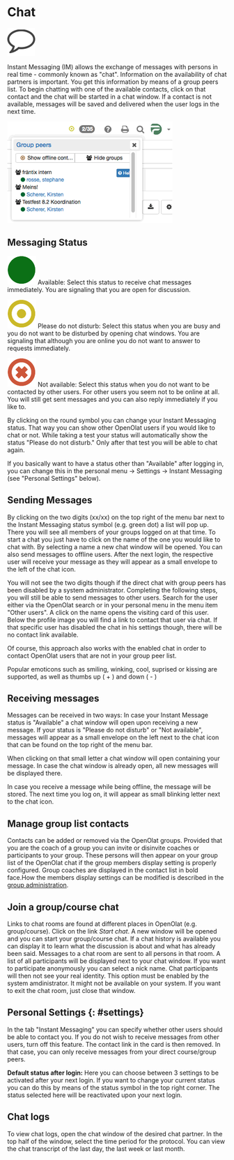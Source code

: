 # Chat

![Chat icon](assets/chat_icon.png)

Instant Messaging (IM) allows the exchange of messages with persons in real time - commonly known as "chat". Information on the availability of chat partners is important. You get this information by means of a group peers list. To begin chatting with one of the available contacts, click on that contact and the chat will be started in a chat window. If a contact is not available, messages will be saved and delivered when the user logs in the next time. 

![Group chat window](assets/chat_group.gif)

## Messaging Status

![Icon "Available"](assets/available.png)
Available: Select this status to receive chat messages immediately. You are signaling that you are open for discussion.

![Icon "Please do not disturb"](assets/nodisturb.png)
Please do not disturb: Select this status when you are busy and you do not
want to be disturbed by opening chat windows. You are signaling that although
you are online you do not want to answer to requests immediately.

![Icon "Not available"](assets/notavailable.png)
Not available: Select this status when you do not want to be contacted by
other users. For other users you seem not to be online at all. You will still get sent messages and you can also reply immediately if you like to.

By clicking on the round symbol you can change your Instant Messaging status. That way you can show other OpenOlat users if you would like to chat or not. While taking a test your status will automatically show the status "Please do not disturb." Only after that test you will be able to chat again.

If you basically want to have a status other than "Available" after logging in, you can change this in the personal menu → Settings → Instant Messaging (see "Personal Settings" below).

## Sending Messages
By clicking on the two digits (xx/xx) on the top right of the menu bar next to the Instant Messaging status symbol (e.g. green dot) a list will pop up. There you will see all members of your groups logged on at that time. To start a chat you just have to click on the name of the one you would like to chat with. By selecting a name a new chat window will be opened. You can also send messages to offline users. After the next login, the respective user will receive your message as they will appear as a small envelope to the left of the chat icon.

You will not see the two digits though if the direct chat with group peers has been disabled by a system administrator. Completing the following steps, you will still be able to send messages to other users. Search for the user either via the OpenOlat search or in your personal menu in the menu item "Other users". A click on the name opens the visiting card of this user. Below the profile image you will find a link to contact that user via chat. If that specific user has disabled the chat in his settings though, there will be no contact link available.

Of course, this approach also works with the enabled chat in order to contact OpenOlat users that are not in your group peer list.

Popular emoticons such as smiling, winking, cool, suprised or kissing are supported, as well as thumbs up ( + ) and down ( - )

## Receiving messages
Messages can be received in two ways: In case your Instant Message status is "Available" a chat window will open upon receiving a new message. If your status is "Please do not disturb" or "Not available", messages will appear as a small envelope on the left next to the chat icon that can be found on the top right of the menu bar.

When clicking on that small letter a chat window will open containing your message. In case the chat window is already open, all new messages will be displayed there.

In case you receive a message while being offline, the message will be stored. The next time you log on, it will appear as small blinking letter next to the chat icon.

## Manage group list contacts
Contacts can be added or removed via the OpenOlat groups. Provided that you are the coach of a group you can invite or disinvite coaches or participants to your group. These persons will then appear on your group list of the OpenOlat chat if the group members display setting is properly configured. Group coaches are displayed in the contact list in bold face.How the members display settings can be modified is described in the [group administration](../groups/Group_Administration.md).

## Join a group/course chat
Links to chat rooms are found at different places in OpenOlat (e.g. group/course). Click on the link _Start chat_. A new window will be opened and you can start your group/course chat. If a chat history is available you can display it to learn what the discussion is about and what has already been said. Messages to a chat room are sent to all persons in that room. A list of all participants will be displayed next to your chat window. If you want to participate anonymously you can select a nick name. Chat participants will then not see your real identity. This option must be enabled by the system amdinistrator. It might not be available on your system. If you want to exit the chat room, just close that window.

## Personal Settings {: #settings}
In the tab "Instant Messaging" you can specify whether other users should be able to contact you. If you do not wish to receive messages from other users, turn off this feature. The contact link in the card is then removed. In that case, you can only receive messages from your direct course/group peers.

 **Default status after login:**
Here you can choose between 3 settings to be activated after your next login. If you want to change your current status you can do this by means of the status symbol in the top right corner. The status selected here will be reactivated upon your next login.

## Chat logs
To view chat logs, open the chat window of the desired chat partner. In the top half of the window, select the time period for the protocol. You can view the chat transcript of the last day, the last week or last month.